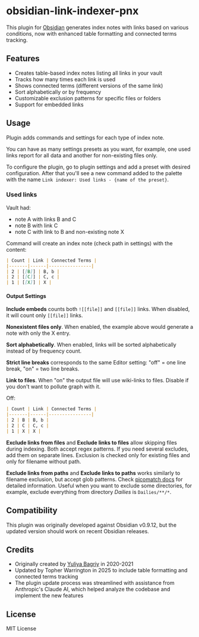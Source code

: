 # obsidian-link-indexer-pnx

This plugin for [Obsidian](https://obsidian.md/) generates index notes with links based on various conditions, now with enhanced table formatting and connected terms tracking.

## Features

- Creates table-based index notes listing all links in your vault
- Tracks how many times each link is used
- Shows connected terms (different versions of the same link)
- Sort alphabetically or by frequency
- Customizable exclusion patterns for specific files or folders
- Support for embedded links

## Usage

Plugin adds commands and settings for each type of index note.

You can have as many settings presets as you want, for example, one used links report for all data and another for non-existing files only.

To configure the plugin, go to plugin settings and add a preset with desired configuration. After that you'll see a new command added to the palette with the name `Link indexer: Used links - {name of the preset}`.

### Used links

Vault had:

- note A with links B and C
- note B with link C
- note C with link to B and non-existing note X

Command will create an index note (check path in settings) with the content:

```markdown
| Count | Link | Connected Terms |
|-------|------|----------------|
| 2 | [[B]] | B, b |
| 2 | [[C]] | C, c |
| 1 | [[X]] | X |
```

#### Output Settings

**Include embeds** counts both `![[file]]` and `[[file]]` links. When disabled, it will count only `[[file]]` links.

**Nonexistent files only**. When enabled, the example above would generate a note with only the X entry.

**Sort alphabetically**. When enabled, links will be sorted alphabetically instead of by frequency count.

**Strict line breaks** corresponds to the same Editor setting: "off" = one line break, "on" = two line breaks.

**Link to files**. When "on" the output file will use wiki-links to files. Disable if you don't want to pollute graph with it.

Off:

```markdown
| Count | Link | Connected Terms |
|-------|------|----------------|
| 2 | B | B, b |
| 2 | C | C, c |
| 1 | X | X |
```

**Exclude links from files** and **Exclude links to files** allow skipping files during indexing. Both accept regex patterns. If you need several excludes, add them on separate lines. Exclusion is checked only for existing files and only for filename without path.

**Exclude links from paths** and **Exclude links to paths** works similarly to filename exclusion, but accept glob patterns. Check [picomatch docs](https://www.npmjs.com/package/picomatch#globbing-features) for detailed information. Useful when you want to exclude some directories, for example, exclude everything from directory *Dailies* is `Dailies/**/*`. 

## Compatibility
This plugin was originally developed against Obsidian v0.9.12, but the updated version should work on recent Obsidian releases.

## Credits
- Originally created by [Yuliya Bagriy](https://github.com/aviskase) in 2020-2021
- Updated by Topher Warrington in 2025 to include table formatting and connected terms tracking
- The plugin update process was streamlined with assistance from Anthropic's Claude AI, which helped analyze the codebase and implement the new features

## License
MIT License